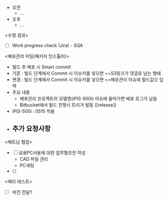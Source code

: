 - 오전
	- ...
- 오후
	- ...

<수행 경과>
- [ ] Work progress check (Jira) - SQA

<배포관리 미팅(패키지 인스톨러)>
- 빌드 후 배포 시 Smart commit
- 기존 : 빌드 단계에서 Commit 시 이슈키를 넣으면 ==S3링크가 댓글로 남는 형태
- 변경 : 빌드 단계에서 Commit 시 이슈키를 넣으면 ==배포관리 이슈에 필드값으 입력
- 주요 내용
	- 배포관리 프로젝트의 모델명(iPIS-500i) 이슈에 들어가면 배포 로그가 남음
	- Bitbucket에서 빌드 진행시 트리거 발동 (\[release])
- iPIS-500i : 0515 적용
- 추가 요청사항
	- 

<베트남 협업>
- [ ] 공용PC사용에 대한 업무협조전 작성
	- CAD 파일 관리 
	- PC세팅
- [ ] 

<베타 테스트>
- [ ] 버전 전달?